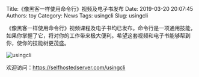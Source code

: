 Title:《像黑客一样使用命令行》视频及电子书发布
Date: 2019-03-20 20:07:45
Authors: toy
Category: News
Tags: usingcli
Slug: usingcli

《像黑客一样使用命令行》视频课程及电子书均已发布。命令行是一项通用技能，如果你掌握了它，将对你的工作带来极大便利。希望这套视频和电子书能够帮到你，使你的技能树更茂盛。

<!-- PELICAN_END_SUMMARY -->

![usingcli]({filename}/images/usingcli.thumb.png)

欢迎访问：<https://selfhostedserver.com/usingcli>
